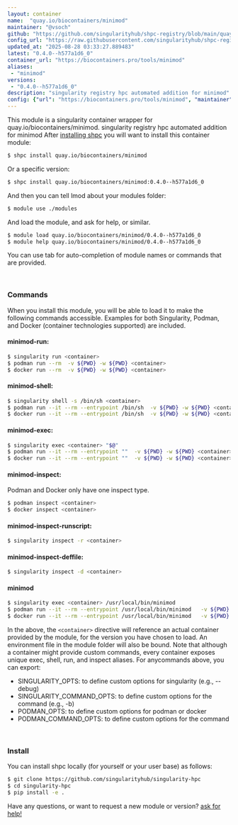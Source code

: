 ```yaml
---
layout: container
name:  "quay.io/biocontainers/minimod"
maintainer: "@vsoch"
github: "https://github.com/singularityhub/shpc-registry/blob/main/quay.io/biocontainers/minimod/container.yaml"
config_url: "https://raw.githubusercontent.com/singularityhub/shpc-registry/main/quay.io/biocontainers/minimod/container.yaml"
updated_at: "2025-08-28 03:33:27.889483"
latest: "0.4.0--h577a1d6_0"
container_url: "https://biocontainers.pro/tools/minimod"
aliases:
 - "minimod"
versions:
 - "0.4.0--h577a1d6_0"
description: "singularity registry hpc automated addition for minimod"
config: {"url": "https://biocontainers.pro/tools/minimod", "maintainer": "@vsoch", "description": "singularity registry hpc automated addition for minimod", "latest": {"0.4.0--h577a1d6_0": "sha256:ef200d3dc63e2119edd4765daef5df7d385383320caca1db4a57ca7a18b5d5ad"}, "tags": {"0.4.0--h577a1d6_0": "sha256:ef200d3dc63e2119edd4765daef5df7d385383320caca1db4a57ca7a18b5d5ad"}, "docker": "quay.io/biocontainers/minimod", "aliases": {"minimod": "/usr/local/bin/minimod"}}
---
```


This module is a singularity container wrapper for quay.io/biocontainers/minimod.
singularity registry hpc automated addition for minimod
After [installing shpc](#install) you will want to install this container module:


```bash
$ shpc install quay.io/biocontainers/minimod
```

Or a specific version:

```bash
$ shpc install quay.io/biocontainers/minimod:0.4.0--h577a1d6_0
```

And then you can tell lmod about your modules folder:

```bash
$ module use ./modules
```

And load the module, and ask for help, or similar.

```bash
$ module load quay.io/biocontainers/minimod/0.4.0--h577a1d6_0
$ module help quay.io/biocontainers/minimod/0.4.0--h577a1d6_0
```

You can use tab for auto-completion of module names or commands that are provided.

<br>

### Commands

When you install this module, you will be able to load it to make the following commands accessible.
Examples for both Singularity, Podman, and Docker (container technologies supported) are included.

#### minimod-run:

```bash
$ singularity run <container>
$ podman run --rm  -v ${PWD} -w ${PWD} <container>
$ docker run --rm  -v ${PWD} -w ${PWD} <container>
```

#### minimod-shell:

```bash
$ singularity shell -s /bin/sh <container>
$ podman run --it --rm --entrypoint /bin/sh  -v ${PWD} -w ${PWD} <container>
$ docker run --it --rm --entrypoint /bin/sh  -v ${PWD} -w ${PWD} <container>
```

#### minimod-exec:

```bash
$ singularity exec <container> "$@"
$ podman run --it --rm --entrypoint ""  -v ${PWD} -w ${PWD} <container> "$@"
$ docker run --it --rm --entrypoint ""  -v ${PWD} -w ${PWD} <container> "$@"
```

#### minimod-inspect:

Podman and Docker only have one inspect type.

```bash
$ podman inspect <container>
$ docker inspect <container>
```

#### minimod-inspect-runscript:

```bash
$ singularity inspect -r <container>
```

#### minimod-inspect-deffile:

```bash
$ singularity inspect -d <container>
```


#### minimod

```bash
$ singularity exec <container> /usr/local/bin/minimod
$ podman run --it --rm --entrypoint /usr/local/bin/minimod   -v ${PWD} -w ${PWD} <container> -c " $@"
$ docker run --it --rm --entrypoint /usr/local/bin/minimod   -v ${PWD} -w ${PWD} <container> -c " $@"
```



In the above, the `<container>` directive will reference an actual container provided
by the module, for the version you have chosen to load. An environment file in the
module folder will also be bound. Note that although a container
might provide custom commands, every container exposes unique exec, shell, run, and
inspect aliases. For anycommands above, you can export:

 - SINGULARITY_OPTS: to define custom options for singularity (e.g., --debug)
 - SINGULARITY_COMMAND_OPTS: to define custom options for the command (e.g., -b)
 - PODMAN_OPTS: to define custom options for podman or docker
 - PODMAN_COMMAND_OPTS: to define custom options for the command

<br>

### Install

You can install shpc locally (for yourself or your user base) as follows:

```bash
$ git clone https://github.com/singularityhub/singularity-hpc
$ cd singularity-hpc
$ pip install -e .
```

Have any questions, or want to request a new module or version? [ask for help!](https://github.com/singularityhub/singularity-hpc/issues)